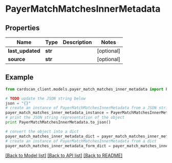# PayerMatchMatchesInnerMetadata


## Properties
Name | Type | Description | Notes
------------ | ------------- | ------------- | -------------
**last_updated** | **str** |  | [optional] 
**source** | **str** |  | [optional] 

## Example

```python
from cardscan_client.models.payer_match_matches_inner_metadata import PayerMatchMatchesInnerMetadata

# TODO update the JSON string below
json = "{}"
# create an instance of PayerMatchMatchesInnerMetadata from a JSON string
payer_match_matches_inner_metadata_instance = PayerMatchMatchesInnerMetadata.from_json(json)
# print the JSON string representation of the object
print PayerMatchMatchesInnerMetadata.to_json()

# convert the object into a dict
payer_match_matches_inner_metadata_dict = payer_match_matches_inner_metadata_instance.to_dict()
# create an instance of PayerMatchMatchesInnerMetadata from a dict
payer_match_matches_inner_metadata_form_dict = payer_match_matches_inner_metadata.from_dict(payer_match_matches_inner_metadata_dict)
```
[[Back to Model list]](../README.md#documentation-for-models) [[Back to API list]](../README.md#documentation-for-api-endpoints) [[Back to README]](../README.md)


